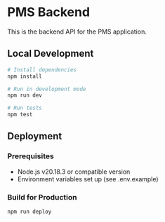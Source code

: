 # PMS Backend

This is the backend API for the PMS application.

## Local Development

```bash
# Install dependencies
npm install

# Run in development mode
npm run dev

# Run tests
npm test
```

## Deployment

### Prerequisites

- Node.js v20.18.3 or compatible version
- Environment variables set up (see .env.example)

### Build for Production

```bash
npm run deploy
```

